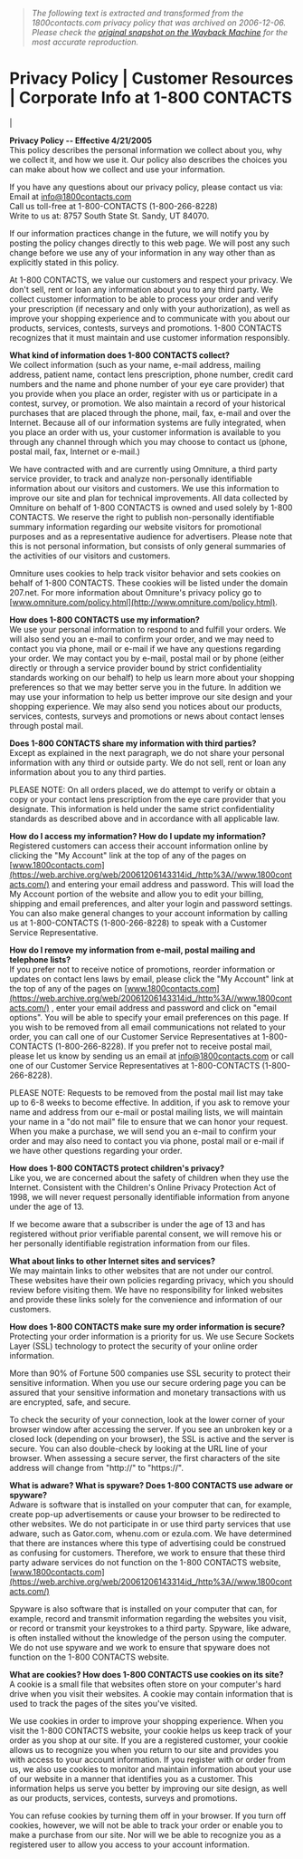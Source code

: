 > *The following text is extracted and transformed from the 1800contacts.com privacy policy that was archived on 2006-12-06. Please check the [original snapshot on the Wayback Machine](https://web.archive.org/web/20061206143314id_/http%3A//www.1800contacts.com/ExternalRelations/CustomerResourcesPolicy.htm) for the most accurate reproduction.*

# Privacy Policy | Customer Resources | Corporate Info at 1-800 CONTACTS

| 

**Privacy Policy -- Effective 4/21/2005**  
This policy describes the personal information we collect about you, why we collect it, and how we use it. Our policy also describes the choices you can make about how we collect and use your information.

If you have any questions about our privacy policy, please contact us via:  
Email at [info@1800contacts.com](mailto:info@1800contacts.com)  
Call us toll-free at 1-800-CONTACTS (1-800-266-8228)  
Write to us at: 8757 South State St. Sandy, UT 84070.

If our information practices change in the future, we will notify you by posting the policy changes directly to this web page. We will post any such change before we use any of your information in any way other than as explicitly stated in this policy.

At 1-800 CONTACTS, we value our customers and respect your privacy. We don't sell, rent or loan any information about you to any third party. We collect customer information to be able to process your order and verify your prescription (if necessary and only with your authorization), as well as improve your shopping experience and to communicate with you about our products, services, contests, surveys and promotions. 1-800 CONTACTS recognizes that it must maintain and use customer information responsibly.

**What kind of information does 1-800 CONTACTS collect?**  
We collect information (such as your name, e-mail address, mailing address, patient name, contact lens prescription, phone number, credit card numbers and the name and phone number of your eye care provider) that you provide when you place an order, register with us or participate in a contest, survey, or promotion. We also maintain a record of your historical purchases that are placed through the phone, mail, fax, e-mail and over the Internet. Because all of our information systems are fully integrated, when you place an order with us, your customer information is available to you through any channel through which you may choose to contact us (phone, postal mail, fax, Internet or e-mail.)

We have contracted with and are currently using Omniture, a third party service provider, to track and analyze non-personally identifiable information about our visitors and customers. We use this information to improve our site and plan for technical improvements. All data collected by Omniture on behalf of 1-800 CONTACTS is owned and used solely by 1-800 CONTACTS. We reserve the right to publish non-personally identifiable summary information regarding our website visitors for promotional purposes and as a representative audience for advertisers. Please note that this is not personal information, but consists of only general summaries of the activities of our visitors and customers.

Omniture uses cookies to help track visitor behavior and sets cookies on behalf of 1-800 CONTACTS. These cookies will be listed under the domain 207.net. For more information about Omniture's privacy policy go to [www.omniture.com/policy.html](http://www.omniture.com/policy.html).

**How does 1-800 CONTACTS use my information?**  
We use your personal information to respond to and fulfill your orders. We will also send you an e-mail to confirm your order, and we may need to contact you via phone, mail or e-mail if we have any questions regarding your order. We may contact you by e-mail, postal mail or by phone (either directly or through a service provider bound by strict confidentiality standards working on our behalf) to help us learn more about your shopping preferences so that we may better serve you in the future. In addition we may use your information to help us better improve our site design and your shopping experience. We may also send you notices about our products, services, contests, surveys and promotions or news about contact lenses through postal mail.

**Does 1-800 CONTACTS share my information with third parties?**  
Except as explained in the next paragraph, we do not share your personal information with any third or outside party. We do not sell, rent or loan any information about you to any third parties.

PLEASE NOTE: On all orders placed, we do attempt to verify or obtain a copy or your contact lens prescription from the eye care provider that you designate. This information is held under the same strict confidentiality standards as described above and in accordance with all applicable law.

**How do I access my information? How do I update my information?**  
Registered customers can access their account information online by clicking the "My Account" link at the top of any of the pages on [www.1800contacts.com](https://web.archive.org/web/20061206143314id_/http%3A//www.1800contacts.com/) and entering your email address and password. This will load the My Account portion of the website and allow you to edit your billing, shipping and email preferences, and alter your login and password settings. You can also make general changes to your account information by calling us at 1-800-CONTACTS (1-800-266-8228) to speak with a Customer Service Representative.

**How do I remove my information from e-mail, postal mailing and telephone lists?**  
If you prefer not to receive notice of promotions, reorder information or updates on contact lens laws by email, please click the "My Account" link at the top of any of the pages on [www.1800contacts.com](https://web.archive.org/web/20061206143314id_/http%3A//www.1800contacts.com/) , enter your email address and password and click on "email options". You will be able to specify your email preferences on this page. If you wish to be removed from all email communications not related to your order, you can call one of our Customer Service Representatives at 1-800-CONTACTS (1-800-266-8228). If you prefer not to receive postal mail, please let us know by sending us an email at info@1800contacts.com or call one of our Customer Service Representatives at 1-800-CONTACTS (1-800-266-8228).

PLEASE NOTE: Requests to be removed from the postal mail list may take up to 6-8 weeks to become effective. In addition, if you ask to remove your name and address from our e-mail or postal mailing lists, we will maintain your name in a "do not mail" file to ensure that we can honor your request. When you make a purchase, we will send you an e-mail to confirm your order and may also need to contact you via phone, postal mail or e-mail if we have other questions regarding your order.

**How does 1-800 CONTACTS protect children's privacy?**  
Like you, we are concerned about the safety of children when they use the Internet. Consistent with the Children's Online Privacy Protection Act of 1998, we will never request personally identifiable information from anyone under the age of 13.

If we become aware that a subscriber is under the age of 13 and has registered without prior verifiable parental consent, we will remove his or her personally identifiable registration information from our files.

**What about links to other Internet sites and services?**  
We may maintain links to other websites that are not under our control. These websites have their own policies regarding privacy, which you should review before visiting them. We have no responsibility for linked websites and provide these links solely for the convenience and information of our customers.

**How does 1-800 CONTACTS make sure my order information is secure?**  
Protecting your order information is a priority for us. We use Secure Sockets Layer (SSL) technology to protect the security of your online order information.

More than 90% of Fortune 500 companies use SSL security to protect their sensitive information. When you use our secure ordering page you can be assured that your sensitive information and monetary transactions with us are encrypted, safe, and secure.

To check the security of your connection, look at the lower corner of your browser window after accessing the server. If you see an unbroken key or a closed lock (depending on your browser), the SSL is active and the server is secure. You can also double-check by looking at the URL line of your browser. When assessing a secure server, the first characters of the site address will change from "http://" to "https://".

**What is adware? What is spyware? Does 1-800 CONTACTS use adware or spyware?**  
Adware is software that is installed on your computer that can, for example, create pop-up advertisements or cause your browser to be redirected to other websites. We do not participate in or use third party services that use adware, such as Gator.com, whenu.com or ezula.com. We have determined that there are instances where this type of advertising could be construed as confusing for customers. Therefore, we work to ensure that these third party adware services do not function on the 1-800 CONTACTS website, [www.1800contacts.com](https://web.archive.org/web/20061206143314id_/http%3A//www.1800contacts.com/)

Spyware is also software that is installed on your computer that can, for example, record and transmit information regarding the websites you visit, or record or transmit your keystrokes to a third party. Spyware, like adware, is often installed without the knowledge of the person using the computer. We do not use spyware and we work to ensure that spyware does not function on the 1-800 CONTACTS website.

**What are cookies? How does 1-800 CONTACTS use cookies on its site?**  
A cookie is a small file that websites often store on your computer's hard drive when you visit their websites. A cookie may contain information that is used to track the pages of the sites you've visited.

We use cookies in order to improve your shopping experience. When you visit the 1-800 CONTACTS website, your cookie helps us keep track of your order as you shop at our site. If you are a registered customer, your cookie allows us to recognize you when you return to our site and provides you with access to your account information. If you register with or order from us, we also use cookies to monitor and maintain information about your use of our website in a manner that identifies you as a customer. This information helps us serve you better by improving our site design, as well as our products, services, contests, surveys and promotions.

You can refuse cookies by turning them off in your browser. If you turn off cookies, however, we will not be able to track your order or enable you to make a purchase from our site. Nor will we be able to recognize you as a registered user to allow you access to your account information.
